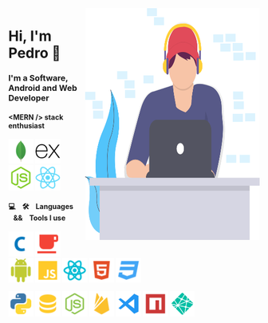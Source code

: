 <img align="right" src="https://github.com/pedroalves91/pedroalves91/blob/main/undraw_coding_6mjf.svg" alt="programmer" width=350px height=465px/>

# Hi, I'm Pedro 👋

### I'm a Software, Android and Web Developer
#### \<MERN \/\> stack enthusiast

<p align="left">
  <img src="https://github.com/pedroalves91/pedroalves91/blob/main/mongo.svg" width=50px height=50px/>
  <img src="https://github.com/pedroalves91/pedroalves91/blob/main/express.svg" width=50px height=50px/>
  <img src="https://github.com/pedroalves91/pedroalves91/blob/main/node.svg" width=50px height=50px/>
  <img src="https://github.com/pedroalves91/pedroalves91/blob/main/react.svg" width=50px height=50px/>
</p>

#### 💻 &nbsp;&nbsp;&nbsp;🛠 &nbsp;&nbsp;&nbsp;Languages &nbsp;&nbsp;&nbsp;\&\& &nbsp;&nbsp;&nbsp;Tools I use

<p align="left">
  <img src="https://github.com/PKief/vscode-material-icon-theme/blob/master/icons/c.svg" width=50px height=50px/>
  <img src="https://github.com/PKief/vscode-material-icon-theme/blob/master/icons/java.svg" width=50px height=50px/>
  <img src="https://github.com/PKief/vscode-material-icon-theme/blob/master/icons/android.svg" width=50px height=50px/>
  <img src="https://github.com/PKief/vscode-material-icon-theme/blob/master/icons/javascript.svg" width=50px height=50px/>
  <img src="https://github.com/PKief/vscode-material-icon-theme/blob/master/icons/react.svg" width=50px height=50px/>
  <img src="https://github.com/PKief/vscode-material-icon-theme/blob/master/icons/html.svg" width=50px height=50px/>
  <img src="https://github.com/PKief/vscode-material-icon-theme/blob/master/icons/css.svg" width=50px height=50px/>
</p>
<p align="left">
  <img src="https://github.com/PKief/vscode-material-icon-theme/blob/master/icons/python.svg" width=50px height=50px/>
  <img src="https://github.com/PKief/vscode-material-icon-theme/blob/master/icons/database.svg" width=50px height=50px/>
  <img src="https://github.com/PKief/vscode-material-icon-theme/blob/master/icons/nodejs.svg" width=50px height=50px/>
  <img src="https://github.com/PKief/vscode-material-icon-theme/blob/master/icons/firebase.svg" width=50px height=50px/>
  <img src="https://github.com/PKief/vscode-material-icon-theme/blob/master/icons/vscode.svg" width=50px height=50px/>
  <img src="https://github.com/PKief/vscode-material-icon-theme/blob/master/icons/npm.svg" width=50px height=50px/>
  <img src="https://github.com/PKief/vscode-material-icon-theme/blob/master/icons/netlify.svg" width=50px height=50px/>
</p>
